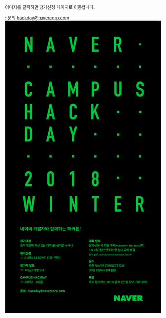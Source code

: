 이미지를 클릭하면 참가신청 페이지로 이동합니다.

::문의 hackday@navercorp.com
<a href="https://recruit.navercorp.com/naver/job/detail/developer?annoId=20000984&classId=&jobId=&entTypeCd=004&searchTxt=" target="_blank"><img src="/web.png"></a>

